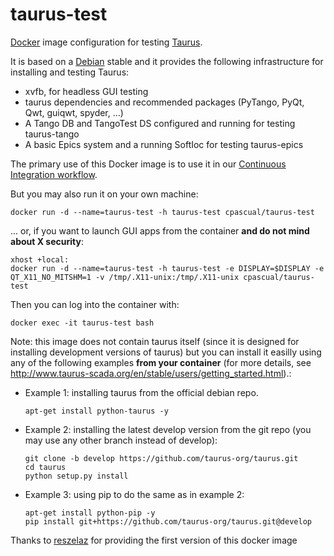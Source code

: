 # taurus-test

[Docker](http://www.docker.com) image configuration for testing [Taurus](http://www.taurus-scada.org).

It is based on a [Debian](http://www.debian.org) stable and it provides the following infrastructure for installing and testing Taurus:

- xvfb, for headless GUI testing
- taurus dependencies and recommended packages (PyTango, PyQt, Qwt, guiqwt, spyder, ...)
- A Tango DB and TangoTest DS configured and running for testing taurus-tango
- A basic Epics system and a running SoftIoc for testing taurus-epics
 
The primary use of this Docker image is to use it in our [Continuous Integration workflow](https://travis-ci.org/cpascual/taurus).

But you may also run it on your own machine:

~~~~
docker run -d --name=taurus-test -h taurus-test cpascual/taurus-test
~~~~

... or, if you want to launch GUI apps from the container **and do not mind about X security**:

~~~~
xhost +local:
docker run -d --name=taurus-test -h taurus-test -e DISPLAY=$DISPLAY -e QT_X11_NO_MITSHM=1 -v /tmp/.X11-unix:/tmp/.X11-unix cpascual/taurus-test
~~~~

Then you can log into the container with:

~~~~
docker exec -it taurus-test bash
~~~~

Note: this image does not contain taurus itself (since it is designed for installing development versions of taurus) but you can install it easilly using any of the following examples **from your container** (for more details, see http://www.taurus-scada.org/en/stable/users/getting_started.html).:


- Example 1: installing taurus from the official debian repo.
  
  ~~~~
  apt-get install python-taurus -y
  ~~~~

- Example 2: installing the latest develop version from the git repo (you may use any other branch instead of develop):
  
  ~~~~
  git clone -b develop https://github.com/taurus-org/taurus.git
  cd taurus
  python setup.py install
  ~~~~

- Example 3: using pip to do the same as in example 2:
 
  ~~~~
  apt-get install python-pip -y
  pip install git+https://github.com/taurus-org/taurus.git@develop
  ~~~~
  


Thanks to [reszelaz](https://github.com/reszelaz) for providing the first version of this docker image
